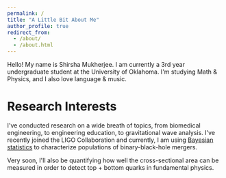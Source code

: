 ```yaml
---
permalink: /
title: "A Little Bit About Me"
author_profile: true
redirect_from:
  - /about/
  - /about.html
---
```


Hello! My name is Shirsha Mukherjee. I am currently a 3rd year undergraduate student at the University of Oklahoma. I'm studying Math & Physics, and I also love language & music.



Research Interests
======
I've conducted research on a wide breath of topics, from biomedical engineering, to engineering education, to gravitational wave analysis. I've recently joined the LIGO Collaboration and currently, I am using [Bayesian statistics](https://srcd.onlinelibrary.wiley.com/doi/10.1111/cdev.12169) to characterize populations of binary-black-hole mergers. 

Very soon, I'll also be quantifying how well the cross-sectional area can be measured in order to detect top + bottom quarks in fundamental physics.



